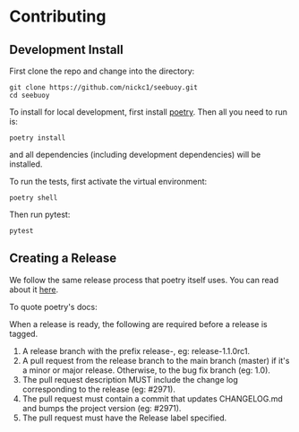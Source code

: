 # Contributing

## Development Install

First clone the repo and change into the directory:

```
git clone https://github.com/nickc1/seebuoy.git
cd seebuoy
```

To install for local development, first install [poetry](https://python-poetry.org/). Then all you need to run is:

```
poetry install
```

and all dependencies (including development dependencies) will be installed.

To run the tests, first activate the virtual environment:

```
poetry shell
```

Then run pytest:

```
pytest
```

## Creating a Release

We follow the same release process that poetry itself uses. You can read about it [here](https://python-poetry.org/docs/contributing/#git-workflow).

To quote poetry's docs:

When a release is ready, the following are required before a release is tagged.

1. A release branch with the prefix release-, eg: release-1.1.0rc1.
2. A pull request from the release branch to the main branch (master) if it's a minor or major release. Otherwise, to the bug fix branch (eg: 1.0).
3. The pull request description MUST include the change log corresponding to the release (eg: #2971).
4. The pull request must contain a commit that updates CHANGELOG.md and bumps the project version (eg: #2971).
5. The pull request must have the Release label specified.
